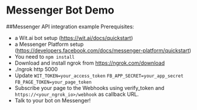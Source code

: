 # Messenger Bot Demo

##Messenger API integration example
Prerequisites:
- a Wit.ai bot setup (https://wit.ai/docs/quickstart)
- a Messenger Platform setup (https://developers.facebook.com/docs/messenger-platform/quickstart)
- You need to `npm install`
- Download and install ngrok from https://ngrok.com/download
- ./ngrok http 5000
- Update `WIT_TOKEN=your_access_token` `FB_APP_SECRET=your_app_secret` `FB_PAGE_TOKEN=your_page_token` 
- Subscribe your page to the Webhooks using verify_token and `https://<your_ngrok_io>/webhook` as callback URL.
- Talk to your bot on Messenger!


